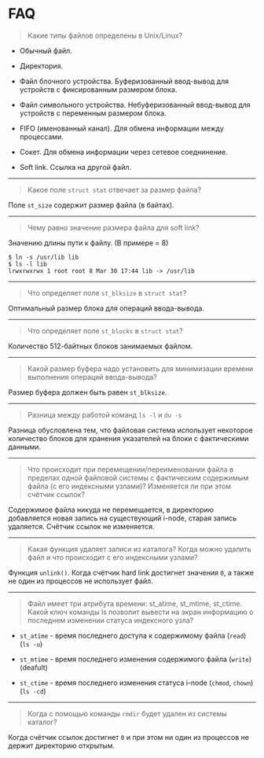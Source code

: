 # FAQ

> Какие типы файлов определены в Unix/Linux?

* Обычный файл.

* Директория.

* Файл блочного устройства. Буферизованный ввод-вывод для устройств с фиксированным размером блока.

* Файл символьного устройства. Небуферизованный ввод-вывод для устройств с переменным размером блока.

* FIFO (именованный канал). Для обмена информации между процессами.

* Сокет. Для обмена информации через сетевое соеднинение.

* Soft link. Ссылка на другой файл.

---

> Какое поле `struct stat` отвечает за размер файла?

Поле `st_size` содержит размер файла (в байтах).

---

> Чему равно значение размера файла для soft link?

Значению длины пути к файлу. (В примере = 8)

```
$ ln -s /usr/lib lib
$ ls -l lib
lrwxrwxrwx 1 root root 8 Mar 30 17:44 lib -> /usr/lib
```

---

> Что определяет поле `st_blksize` в `struct stat`?

Оптимальный размер блока для операций ввода-вывода.

---

> Что определяет поле `st_blocks` в `struct stat`?

Количество 512-байтных блоков занимаемых файлом.

---

> Какой размер буфера надо установить для минимизации времени выполнения операций ввода-вывода?

Размер буфера должен быть равен `st_blksize`.

---

> Разница между работой команд `ls -l` и `du -s`

Разница обусловлена тем, что файловая система использует некоторое количество блоков для хранения указателей на блоки с фактическими данными.

---

> Что происходит при перемещении/переименовании файла в пределах одной файловой системы с фактическим содержимым файла (с его индексными узлами)? Изменяется ли при этом счётчик ссылок?

Содержимое файла никуда не перемещается, в директорию добавляется новая запись на существующий i-node, старая запись удаляется. Счётчик ссылок не изменяется.

---

> Какая функция удаляет записи из каталога? Когда можно удалить файл и что происходит с его индексными узлами?

Функция `unlink()`. Когда счётчик hard link достигнет значения `0`, а также не один из процессов не использует файл.

---

> Файл имеет три атрибута времени: st_atime, st_mtime, st_ctime. Какой ключ команды ls позволит вывести на экран информацию о последнем изменении статуса индексного узла?

* `st_atime` - время последнего доступа к содержимому файла (`read`) (`ls -u`)

* `st_mtime` - время последнего изменения содержимого файла (`write`) (deafult)

* `st_ctime` - время последнего изменения статуса i-node (`chmod`, `chown`) (`ls -cd`)

---

> Когда с помощью команды `rmdir` будет удален из системы каталог?

Когда счётчик ссылок достигнет `0` и при этом ни один из процессов не держит директорию открытым.
